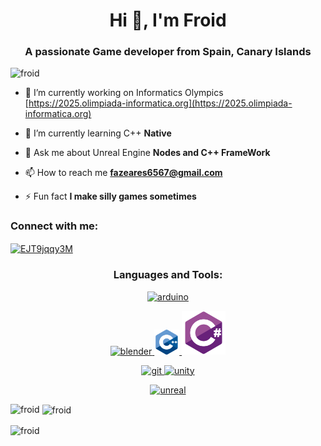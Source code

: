 <h1 align="center">Hi 👋, I'm Froid</h1>
<h3 align="center">A passionate Game developer from Spain, Canary Islands</h3>

<p align="left"> <img src="https://komarev.com/ghpvc/?username=froid&label=Profile%20views&color=0e75b6&style=flat" alt="froid" /> </p>

- 🔭 I’m currently working on Informatics Olympics [https://2025.olimpiada-informatica.org](https://2025.olimpiada-informatica.org)

- 🌱 I’m currently learning C++ **Native**

- 💬 Ask me about Unreal Engine **Nodes and C++ FrameWork**

- 📫 How to reach me **fazeares6567@gmail.com**

- ⚡ Fun fact **I make silly games sometimes**

<h3 align="left">Connect with me:</h3>
<p align="left">
<a href="https://discord.gg/EJT9jqqy3M" target="blank"><img align="center" src="https://raw.githubusercontent.com/rahuldkjain/github-profile-readme-generator/master/src/images/icons/Social/discord.svg" alt="EJT9jqqy3M" height="30" width="40" /></a>
</p>

<h3 align="center">Languages and Tools:</h3>
<p align="center"> <a href="https://www.arduino.cc/" target="_blank" rel="noreferrer"> <img src="https://cdn.worldvectorlogo.com/logos/arduino-1.svg" alt="arduino" width="50" height="50"/> </a> <a href="https://www.blender.org/" target="_blank" rel="noreferrer"> <p align="center"> <img src="https://download.blender.org/branding/community/blender_community_badge_white.svg" alt="blender" width="100" height="100"/> </a> <a href="https://www.w3schools.com/cpp/" target="_blank" rel="noreferrer"> <img src="https://raw.githubusercontent.com/devicons/devicon/master/icons/cplusplus/cplusplus-original.svg" alt="cplusplus" width="40" height="40"/> </a> <a href="https://www.w3schools.com/cs/" target="_blank" rel="noreferrer"> <img src="https://raw.githubusercontent.com/devicons/devicon/master/icons/csharp/csharp-original.svg" alt="csharp" width="70" height="70"/> </a> <a href="https://git-scm.com/" target="_blank" rel="noreferrer"> <p align="center"> <img src="https://www.vectorlogo.zone/logos/git-scm/git-scm-icon.svg" alt="git" width="120" height="120"/> </a> <a href="https://unity.com/" target="_blank" rel="noreferrer"> <img src="https://www.vectorlogo.zone/logos/unity3d/unity3d-icon.svg" alt="unity" width="200" height="200"/> </a> <a href="https://unrealengine.com/" target="_blank" rel="noreferrer"> <p align="center"> <img src="https://raw.githubusercontent.com/kenangundogan/fontisto/036b7eca71aab1bef8e6a0518f7329f13ed62f6b/icons/svg/brand/unreal-engine.svg" alt="unreal" width="200" height="200"/> </a> </p>

<p><img align="left" src="https://github-readme-stats.vercel.app/api/top-langs?username=froid&show_icons=true&locale=en&layout=compact" alt="froid" /></p>

<p>&nbsp;<img align="center" src="https://github-readme-stats.vercel.app/api?username=froid&show_icons=true&locale=en" alt="froid" /></p>

<p><img align="center" src="https://github-readme-streak-stats.herokuapp.com/?user=froid&" alt="froid" /></p>
